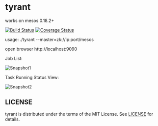 tyrant
======
works on mesos 0.18.2+

[![Build Status](https://drone.io/github.com/ngaut/tyrant/status.png)](https://drone.io/github.com/ngaut/tyrant/latest)
[![Coverage Status](https://coveralls.io/repos/ngaut/tyrant/badge.png?branch=master)](https://coveralls.io/r/ngaut/tyrant)

usage:
./tyrant --master=zk://ip:port/mesos

open browser http://localhost:9090

Job List:

![Snapshot1](https://raw.githubusercontent.com/ngaut/tyrant/master/docs/snapshot/snapshot-1.png)

Task Running Status View:

![Snapshot2](https://raw.githubusercontent.com/ngaut/tyrant/master/docs/snapshot/snapshot-3.png)


	
## LICENSE

tyrant is distributed under the terms of the MIT License. See [LICENSE](https://github.com/coocood/jas/blob/master/LICENSE) for details.

